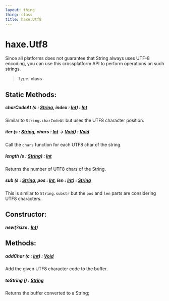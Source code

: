 ```yaml
---
layout: thing
thing: class
title: haxe.Utf8
---
```

# haxe.Utf8

Since all platforms does not guarantee that String always uses UTF-8 encoding, you
can use this crossplatform API to perform operations on such strings.



> *Type:* **class**


## Static Methods:


##### **charCodeAt** (s : <a href="../String.html" class="type">String</a>, index : <a href="../Int.html" class="type">Int</a>) : <a href="../Int.html" class="type">Int</a>

Similar to `String.charCodeAt` but uses the UTF8 character position.











##### **iter** (s : <a href="../String.html" class="type">String</a>, chars : <a href="../Int.html" class="type">Int</a> -> <a href="../Void.html" class="type">Void</a>) : <a href="../Void.html" class="type">Void</a>

Call the `chars` function for each UTF8 char of the string.











##### **length** (s : <a href="../String.html" class="type">String</a>) : <a href="../Int.html" class="type">Int</a>

Returns the number of UTF8 chars of the String.











##### **sub** (s : <a href="../String.html" class="type">String</a>, pos : <a href="../Int.html" class="type">Int</a>, len : <a href="../Int.html" class="type">Int</a>) : <a href="../String.html" class="type">String</a>

This is similar to `String.substr` but the `pos` and `len` parts are considering UTF8 characters.










## Constructor:

##### **new**(?size : <a href="../Int.html" class="type">Int</a>)










## Methods:


##### **addChar** (c : <a href="../Int.html" class="type">Int</a>) : <a href="../Void.html" class="type">Void</a>

Add the given UTF8 character code to the buffer.











##### **toString** () : <a href="../String.html" class="type">String</a>

Returns the buffer converted to a String;











